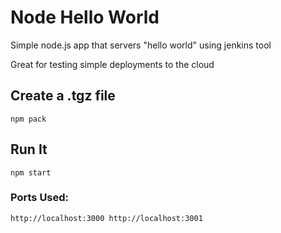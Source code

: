 # Node Hello World

Simple node.js app that servers "hello world" using jenkins tool

Great for testing simple deployments to the cloud

## Create a .tgz file

`npm pack`

## Run It

`npm start`

### Ports Used:
`http://localhost:3000
http://localhost:3001`
